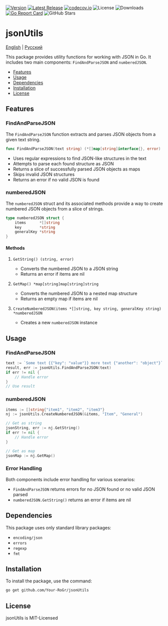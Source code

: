 [![Version](https://img.shields.io/badge/Version-1.0.0-blue)](https://github.com/Your-RoGr/jsonUtils/tree/master)
[![Latest Release](https://img.shields.io/github/v/release/Your-RoGr/jsonUtils)](https://github.com/Your-RoGr/jsonUtils/releases)
[![codecov.io][1]][2]
![License](https://img.shields.io/github/license/Your-RoGr/jsonUtils)
![Downloads](https://img.shields.io/github/downloads/Your-RoGr/jsonUtils/total)
[![Go Report Card](https://goreportcard.com/badge/Your-RoGr/jsonUtils)](https://goreportcard.com/report/github.com/Your-RoGr/jsonUtils)
![GitHub Stars](https://img.shields.io/github/stars/Your-RoGr/jsonUtils?style=social)

[1]: https://codecov.io/gh/Your-RoGr/jsonUtils/branch/master/graph/badge.svg?branch=master "Coverage Badge"
[2]: https://codecov.io/gh/Your-RoGr/jsonUtils?branch=master "Codecov Status"

# jsonUtils

[English](README.md) | [Русский](README.ru.md)

This package provides utility functions for working with JSON in Go. It includes two main components: `FindAndParseJSON` and `numberedJSON`.

- [Features](#Features)
- [Usage](#Usage)
- [Dependencies](#Dependencies)
- [Installation](#Installation)
- [License](#License)

## Features

### FindAndParseJSON

The `FindAndParseJSON` function extracts and parses JSON objects from a given text string.

```go
func FindAndParseJSON(text string) (*[]map[string]interface{}, error)
```

- Uses regular expressions to find JSON-like structures in the text
- Attempts to parse each found structure as JSON
- Returns a slice of successfully parsed JSON objects as maps
- Skips invalid JSON structures
- Returns an error if no valid JSON is found

### numberedJSON

The `numberedJSON` struct and its associated methods provide a way to create numbered JSON objects from a slice of strings.

```go
type numberedJSON struct {
    items      *[]string
    key        *string
    generalKey *string
}
```

#### Methods

1. `GetString() (string, error)`
   - Converts the numbered JSON to a JSON string
   - Returns an error if items are nil

2. `GetMap() *map[string]map[string]string`
   - Converts the numbered JSON to a nested map structure
   - Returns an empty map if items are nil

3. `CreateNumberedJSON(items *[]string, key string, generalKey string) *numberedJSON`
   - Creates a new `numberedJSON` instance

## Usage

### FindAndParseJSON

```go
text := `Some text {{"key": "value"}} more text {"another": "object"}`
result, err := jsonUtils.FindAndParseJSON(text)
if err != nil {
    // Handle error
}
// Use result
```

### numberedJSON

```go
items := []string{"item1", "item2", "item3"}
nj := jsonUtils.CreateNumberedJSON(&items, "Item", "General")

// Get as string
jsonString, err := nj.GetString()
if err != nil {
    // Handle error
}

// Get as map
jsonMap := nj.GetMap()
```

### Error Handling

Both components include error handling for various scenarios:

- `FindAndParseJSON` returns errors for no JSON found or no valid JSON parsed
- `numberedJSON.GetString()` returns an error if items are nil

## Dependencies

This package uses only standard library packages:

- `encoding/json`
- `errors`
- `regexp`
- `fmt`

## Installation

To install the package, use the command:

```bash
go get github.com/Your-RoGr/jsonUtils
```

## License

jsonUtils is MIT-Licensed
